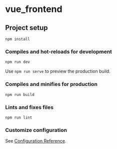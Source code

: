 # vue_frontend

## Project setup
```
npm install
```

### Compiles and hot-reloads for development
```
npm run dev
```
Use `npm run serve` to preview the production build.

### Compiles and minifies for production
```
npm run build
```

### Lints and fixes files
```
npm run lint
```

### Customize configuration
See [Configuration Reference](https://cli.vuejs.org/config/).
